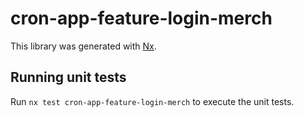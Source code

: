 # cron-app-feature-login-merch

This library was generated with [Nx](https://nx.dev).

## Running unit tests

Run `nx test cron-app-feature-login-merch` to execute the unit tests.
